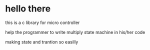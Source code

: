 # hello there
this is a c library for micro controller

help the programmer to write multiply state machine in his/her code

making state and trantion so easilly 
